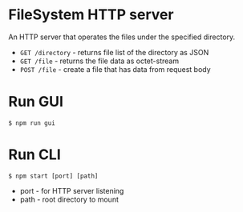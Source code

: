 # FileSystem HTTP server

An HTTP server that operates the files under the specified directory.

- `GET /directory` - returns file list of the directory as JSON
- `GET /file` - returns the file data as octet-stream
- `POST /file` - create a file that has data from request body

# Run GUI

```
$ npm run gui
```

# Run CLI

```
$ npm start [port] [path]
```

- port - for HTTP server listening
- path - root directory to mount
